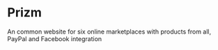 # Prizm
An common website for six online marketplaces with products from all, PayPal and Facebook integration
